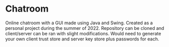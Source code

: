 # Chatroom

Online chatroom with a GUI made using Java and Swing. Created as a personal project during the summer of 2022. Repository can be cloned and client/server can be ran
with slight modifications. Would need to generate your own client trust store and server key store plus passwords for each.
